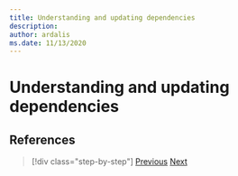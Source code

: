 ```yaml
---
title: Understanding and updating dependencies
description: 
author: ardalis
ms.date: 11/13/2020
---
```


# Understanding and updating dependencies

## References

>[!div class="step-by-step"]
>[Previous](identify-migration-sequence.md)
>[Next](strategies-migrating-in-production.md)
